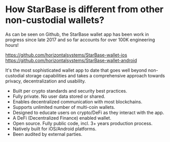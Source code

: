 # How StarBase is different from other non-custodial wallets?

As can be seen on Github, the StarBase wallet app has been work in progress since late 2017 and so far accounts for over 100K engineering hours!

https://github.com/horizontalsystems/StarBase-wallet-ios
https://github.com/horizontalsystems/StarBase-wallet-android

It's the most sophisticated wallet app to date that goes well beyond non-custodial storage capabilities and takes a comprehensive approach towards privacy, decentralization and usability.

- Built per crypto standards and security best practices.
- Fully private. No user data stored or shared.
- Enables decentralized communication with most blockchains.
- Supports unlimited number of multi-coin wallets.
- Designed to educate users on crypto/DeFi as they interact with the app.
- A DeFi (Decentralized Finance) enabled wallet.
- Open source. Fully public code, incl. 3+ years production process.
- Natively built for iOS/Android platforms.
- Been audited by external parties.
